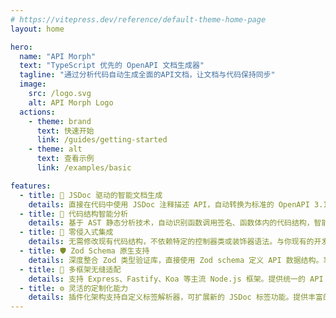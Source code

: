 ```yaml
---
# https://vitepress.dev/reference/default-theme-home-page
layout: home

hero:
  name: "API Morph"
  text: "TypeScript 优先的 OpenAPI 文档生成器"
  tagline: "通过分析代码自动生成全面的API文档，让文档与代码保持同步"
  image:
    src: /logo.svg
    alt: API Morph Logo
  actions:
    - theme: brand
      text: 快速开始
      link: /guides/getting-started
    - theme: alt
      text: 查看示例
      link: /examples/basic

features:
  - title: 📝 JSDoc 驱动的智能文档生成
    details: 直接在代码中使用 JSDoc 注释描述 API，自动转换为标准的 OpenAPI 3.1 文档。支持 @operation、@response、@parameter 等标签
  - title: 🤖 代码结构智能分析
    details: 基于 AST 静态分析技术，自动识别函数调用签名、函数体内的代码结构，智能推断 HTTP 方法、路径、请求体和响应结构，减少手动配置工作
  - title: 🎯 零侵入式集成
    details: 无需修改现有代码结构，不依赖特定的控制器类或装饰器语法。与你现有的开发习惯完美融合，保持代码的简洁和可维护性
  - title: 🛡️ Zod Schema 原生支持
    details: 深度整合 Zod 类型验证库，直接使用 Zod schema 定义 API 数据结构。享受类型安全的同时，自动生成准确的 JSON Schema
  - title: 🔌 多框架无缝适配
    details: 支持 Express、Fastify、Koa 等主流 Node.js 框架。提供统一的 API 接口，让你在不同项目间轻松复用文档生成方案
  - title: ⚙️ 灵活的定制化能力
    details: 插件化架构支持自定义标签解析器，可扩展新的 JSDoc 标签功能。提供丰富的配置选项，满足不同项目的个性化需求
---
```

